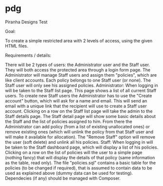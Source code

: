 # pdg
Piranha Designs Test

Goal:

To create a simple restricted area with 2 levels of access, using the given HTML files.

Requirements / details:

There will be 2 types of users: the Administrator user and the Staff user. They will both access the protected area through a login form page.
The Administrator will manage Staff users and assign them "policies", which are like client accounts. Each policy belongs to one Staff user (or none). The Staff user will only see his assigned policies.
Administrator:
When logging in will be taken to the Staff list page. This page shows a list of all current Staff users.
To create new Staff users the Administrator has to use the "Create account" button, which will ask for a name and email. This will send an email with a unique link that the recipient will use to create a Staff user account.
Clicking on a row on the Staff list page will take the admin to the Staff details page.
The Staff detail page will show some basic details about the Staff and the list of policies assigned to him. From there the Administrator can add policy (from a list of existing unallocated ones) or remove existing ones (which will unlink the policy from that Staff user and will make it available for allocation).
The "Remove Staff" option will remove the user (soft delete) and unlink all his policies.
Staff:
When logging in will be taken to the Staff dashboard page, which will display a list of his policies.
Clicking on a row on the list of policies will the user to a simple page (nothing fancy) that will display the details of that policy (same information as the table, read only).
The file "policies.sql" contains a basic table for the policies (to be changed if required), that is assumed to contain data to be used as explained above (dummy data can be used for testing).
Dependecies (if any) should be managed with Composer.
